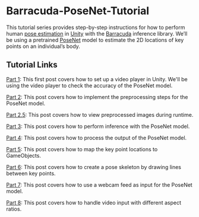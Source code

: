 # Barracuda-PoseNet-Tutorial

This tutorial series provides step-by-step instructions for how to perform human [pose estimation](https://www.fritz.ai/pose-estimation/) in [Unity](https://unity.com/) with the [Barracuda](https://docs.unity3d.com/Packages/com.unity.barracuda@1.0/manual/index.html) inference library. We’ll be using a pretrained [PoseNet](https://medium.com/tensorflow/real-time-human-pose-estimation-in-the-browser-with-tensorflow-js-7dd0bc881cd5) model to estimate the 2D locations of key points on an individual’s body.

## Tutorial Links

[Part 1](https://christianjmills.com/Barracuda-PoseNet-Tutorial-1/): This first post covers how to set up a video player in Unity. We'll be using the video player to check the accuracy of the PoseNet model.

[Part 2](https://christianjmills.com/Barracuda-PoseNet-Tutorial-2/): This post covers how to implement the preprocessing steps for the PoseNet model.

[Part 2.5](https://christianjmills.com/Barracuda-PoseNet-Tutorial-2-5/): This post covers how to view preprocessed images during runtime.

[Part 3](https://christianjmills.com/Barracuda-PoseNet-Tutorial-3/): This post covers how to perform inference with the PoseNet model.

[Part 4](https://christianjmills.com/Barracuda-PoseNet-Tutorial-4/): This post covers how to process the output of the PoseNet model.

[Part 5](https://christianjmills.com/Barracuda-PoseNet-Tutorial-5/): This post covers how to map the key point locations to GameObjects.

[Part 6](https://christianjmills.com/Barracuda-PoseNet-Tutorial-6/): This post covers how to create a pose skeleton by drawing lines between key points.

[Part 7](https://christianjmills.com/Barracuda-PoseNet-Tutorial-7/): This post covers how to use a webcam feed as input for the PoseNet model.

[Part 8](https://christianjmills.com/Barracuda-PoseNet-Tutorial-8/): This post covers how to handle video input with different aspect ratios.

